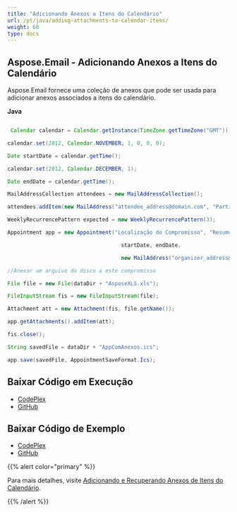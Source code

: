 ```yaml
---
title: "Adicionando Anexos a Itens do Calendário"
url: /pt/java/adding-attachments-to-calendar-items/
weight: 60
type: docs
---
```


## **Aspose.Email - Adicionando Anexos a Itens do Calendário**
Aspose.Email fornece uma coleção de anexos que pode ser usada para adicionar anexos associados a itens do calendário.

**Java**

``` java

 Calendar calendar = Calendar.getInstance(TimeZone.getTimeZone("GMT"));

calendar.set(2012, Calendar.NOVEMBER, 1, 0, 0, 0);

Date startDate = calendar.getTime();

calendar.set(2012, Calendar.DECEMBER, 1);

Date endDate = calendar.getTime();

MailAddressCollection attendees = new MailAddressCollection();

attendees.addItem(new MailAddress("attendee_address@domain.com", "Participante"));

WeeklyRecurrencePattern expected = new WeeklyRecurrencePattern(3);

Appointment app = new Appointment("Localização do Compromisso", "Resumo do Compromisso", "Descrição do Compromisso",

									startDate, endDate,

									new MailAddress("organizer_address@domain.com", "Organizador"), attendees, expected);

//Anexar um arquivo do disco a este compromisso

File file = new File(dataDir + "AsposeXLS.xls");

FileInputStream fis = new FileInputStream(file);

Attachment att = new Attachment(fis, file.getName());

app.getAttachments().addItem(att);

fis.close();

String savedFile = dataDir + "AppComAnexos.ics";

app.save(savedFile, AppointmentSaveFormat.Ics);

```
## **Baixar Código em Execução**
- [CodePlex](https://archive.codeplex.com/?p=asposeemailjavaapachepoi)
- [GitHub](https://github.com/aspose-email/Aspose.Email-for-Java/releases/tag/Aspose.Email_Java_for_Apache_POI-v1.0.0)
## **Baixar Código de Exemplo**
- [CodePlex](https://archive.codeplex.com/?p=asposeemailjavaapachepoi#src/main/java/com/aspose/email/examples/asposefeatures/appointments/addattachmentstocalenderitems/AsposeAddAttachmentToCalenderItems.java)
- [GitHub](https://github.com/aspose-email/Aspose.Email-for-Java/blob/master/Plugins/Aspose_Email_for_Apache_POI/src/main/java/com/aspose/email/examples/asposefeatures/appointments/addattachmentstocalenderitems/AsposeAddAttachmentToCalenderItems.java)

{{% alert color="primary" %}} 

Para mais detalhes, visite [Adicionando e Recuperando Anexos de Itens do Calendário](/email/java/working-with-appointments/).

{{% /alert %}}